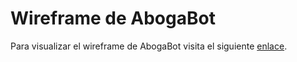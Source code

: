 # Wireframe de AbogaBot

Para visualizar el wireframe de AbogaBot visita el siguiente [enlace](https://www.figma.com/file/sfdDZJvYu5MClp1PxlTrJu/Wireframe-de-Abogabot?node-id=0%3A1).
